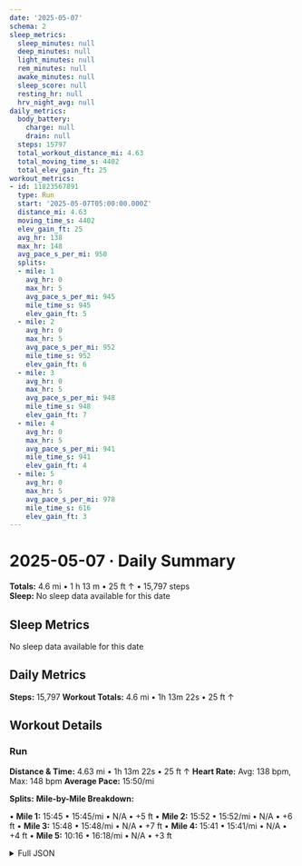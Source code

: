 ```yaml
---
date: '2025-05-07'
schema: 2
sleep_metrics:
  sleep_minutes: null
  deep_minutes: null
  light_minutes: null
  rem_minutes: null
  awake_minutes: null
  sleep_score: null
  resting_hr: null
  hrv_night_avg: null
daily_metrics:
  body_battery:
    charge: null
    drain: null
  steps: 15797
  total_workout_distance_mi: 4.63
  total_moving_time_s: 4402
  total_elev_gain_ft: 25
workout_metrics:
- id: 11823567891
  type: Run
  start: '2025-05-07T05:00:00.000Z'
  distance_mi: 4.63
  moving_time_s: 4402
  elev_gain_ft: 25
  avg_hr: 138
  max_hr: 148
  avg_pace_s_per_mi: 950
  splits:
  - mile: 1
    avg_hr: 0
    max_hr: 5
    avg_pace_s_per_mi: 945
    mile_time_s: 945
    elev_gain_ft: 5
  - mile: 2
    avg_hr: 0
    max_hr: 5
    avg_pace_s_per_mi: 952
    mile_time_s: 952
    elev_gain_ft: 6
  - mile: 3
    avg_hr: 0
    max_hr: 5
    avg_pace_s_per_mi: 948
    mile_time_s: 948
    elev_gain_ft: 7
  - mile: 4
    avg_hr: 0
    max_hr: 5
    avg_pace_s_per_mi: 941
    mile_time_s: 941
    elev_gain_ft: 4
  - mile: 5
    avg_hr: 0
    max_hr: 5
    avg_pace_s_per_mi: 978
    mile_time_s: 616
    elev_gain_ft: 3
---
```

# 2025-05-07 · Daily Summary
**Totals:** 4.6 mi • 1 h 13 m • 25 ft ↑ • 15,797 steps  
**Sleep:** No sleep data available for this date

## Sleep Metrics
No sleep data available for this date

## Daily Metrics
**Steps:** 15,797
**Workout Totals:** 4.6 mi • 1h 13m 22s • 25 ft ↑

## Workout Details
### Run
**Distance & Time:** 4.63 mi • 1h 13m 22s • 25 ft ↑
**Heart Rate:** Avg: 138 bpm, Max: 148 bpm
**Average Pace:** 15:50/mi

**Splits:**
**Mile-by-Mile Breakdown:**

• **Mile 1:** 15:45 • 15:45/mi • N/A • +5 ft
• **Mile 2:** 15:52 • 15:52/mi • N/A • +6 ft
• **Mile 3:** 15:48 • 15:48/mi • N/A • +7 ft
• **Mile 4:** 15:41 • 15:41/mi • N/A • +4 ft
• **Mile 5:** 10:16 • 16:18/mi • N/A • +3 ft


<details>
<summary>Full JSON</summary>

```json
{
  "date": "2025-05-07",
  "schema": 2,
  "sleep_metrics": {
    "sleep_minutes": null,
    "deep_minutes": null,
    "light_minutes": null,
    "rem_minutes": null,
    "awake_minutes": null,
    "sleep_score": null,
    "resting_hr": null,
    "hrv_night_avg": null
  },
  "daily_metrics": {
    "body_battery": {
      "charge": null,
      "drain": null
    },
    "steps": 15797,
    "total_workout_distance_mi": 4.63,
    "total_moving_time_s": 4402,
    "total_elev_gain_ft": 25
  },
  "workout_metrics": [
    {
      "id": 11823567891,
      "type": "Run",
      "start": "2025-05-07T05:00:00.000Z",
      "distance_mi": 4.63,
      "moving_time_s": 4402,
      "elev_gain_ft": 25,
      "avg_hr": 138,
      "max_hr": 148,
      "avg_pace_s_per_mi": 950,
      "splits": [
        {
          "mile": 1,
          "avg_hr": 0,
          "max_hr": 5,
          "avg_pace_s_per_mi": 945,
          "mile_time_s": 945,
          "elev_gain_ft": 5
        },
        {
          "mile": 2,
          "avg_hr": 0,
          "max_hr": 5,
          "avg_pace_s_per_mi": 952,
          "mile_time_s": 952,
          "elev_gain_ft": 6
        },
        {
          "mile": 3,
          "avg_hr": 0,
          "max_hr": 5,
          "avg_pace_s_per_mi": 948,
          "mile_time_s": 948,
          "elev_gain_ft": 7
        },
        {
          "mile": 4,
          "avg_hr": 0,
          "max_hr": 5,
          "avg_pace_s_per_mi": 941,
          "mile_time_s": 941,
          "elev_gain_ft": 4
        },
        {
          "mile": 5,
          "avg_hr": 0,
          "max_hr": 5,
          "avg_pace_s_per_mi": 978,
          "mile_time_s": 616,
          "elev_gain_ft": 3
        }
      ]
    }
  ]
}
```
</details>

